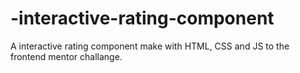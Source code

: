 # -interactive-rating-component
A  interactive rating component make with HTML, CSS and JS to the frontend mentor challange.
